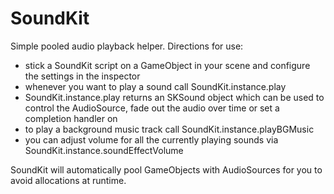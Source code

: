 SoundKit
========

Simple pooled audio playback helper. Directions for use:

- stick a SoundKit script on a GameObject in your scene and configure the settings in the inspector
- whenever you want to play a sound call SoundKit.instance.play
- SoundKit.instance.play returns an SKSound object which can be used to control the AudioSource, fade out the audio over time or set a completion handler on
- to play a background music track call SoundKit.instance.playBGMusic
- you can adjust volume for all the currently playing sounds via SoundKit.instance.soundEffectVolume


SoundKit will automatically pool GameObjects with AudioSources for you to avoid allocations at runtime.
